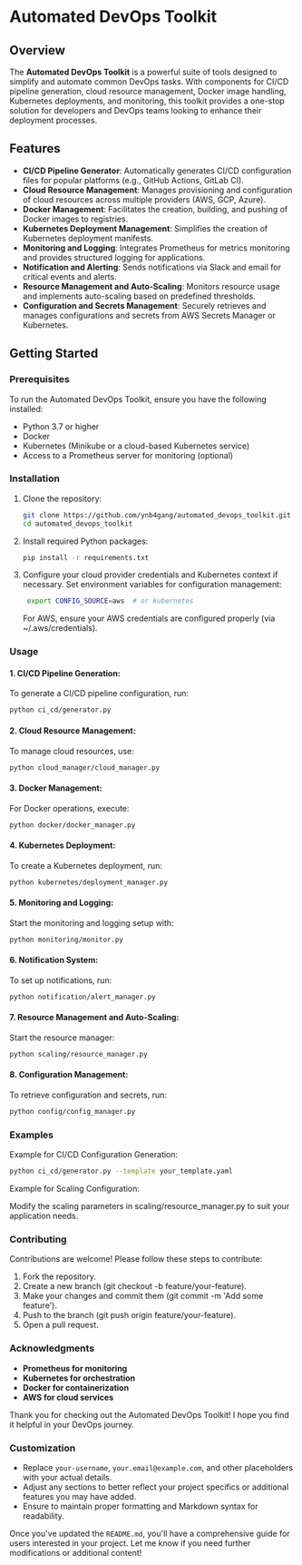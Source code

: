 # Automated DevOps Toolkit

## Overview

The **Automated DevOps Toolkit** is a powerful suite of tools designed to simplify and automate common DevOps tasks. With components for CI/CD pipeline generation, cloud resource management, Docker image handling, Kubernetes deployments, and monitoring, this toolkit provides a one-stop solution for developers and DevOps teams looking to enhance their deployment processes.

## Features

- **CI/CD Pipeline Generator**: Automatically generates CI/CD configuration files for popular platforms (e.g., GitHub Actions, GitLab CI).
- **Cloud Resource Management**: Manages provisioning and configuration of cloud resources across multiple providers (AWS, GCP, Azure).
- **Docker Management**: Facilitates the creation, building, and pushing of Docker images to registries.
- **Kubernetes Deployment Management**: Simplifies the creation of Kubernetes deployment manifests.
- **Monitoring and Logging**: Integrates Prometheus for metrics monitoring and provides structured logging for applications.
- **Notification and Alerting**: Sends notifications via Slack and email for critical events and alerts.
- **Resource Management and Auto-Scaling**: Monitors resource usage and implements auto-scaling based on predefined thresholds.
- **Configuration and Secrets Management**: Securely retrieves and manages configurations and secrets from AWS Secrets Manager or Kubernetes.

## Getting Started

### Prerequisites

To run the Automated DevOps Toolkit, ensure you have the following installed:

- Python 3.7 or higher
- Docker
- Kubernetes (Minikube or a cloud-based Kubernetes service)
- Access to a Prometheus server for monitoring (optional)

### Installation

1. Clone the repository:

   ```bash
   git clone https://github.com/ynb4gang/automated_devops_toolkit.git
   cd automated_devops_toolkit
   ```
2. Install required Python packages:

    ```bash
    pip install -r requirements.txt
    ```
3. Configure your cloud provider credentials and Kubernetes context if necessary.
   Set environment variables for configuration management:

   ```bash
    export CONFIG_SOURCE=aws  # or kubernetes
   ```

   For AWS, ensure your AWS credentials are configured properly (via ~/.aws/credentials).

### Usage
#### 1. CI/CD Pipeline Generation:
  To generate a CI/CD pipeline configuration, run:
  ```bash
  python ci_cd/generator.py
  ```
#### 2. Cloud Resource Management:
  To manage cloud resources, use:
  ```bash
  python cloud_manager/cloud_manager.py
  ```
#### 3. Docker Management:
  For Docker operations, execute:
  ```bash
  python docker/docker_manager.py
  ```
#### 4. Kubernetes Deployment:
  To create a Kubernetes deployment, run:
  ```bash
  python kubernetes/deployment_manager.py
  ```
#### 5. Monitoring and Logging:
  Start the monitoring and logging setup with:
  ```bash
  python monitoring/monitor.py
  ```
#### 6. Notification System:
  To set up notifications, run:
  ```bash
  python notification/alert_manager.py
  ```
#### 7. Resource Management and Auto-Scaling:
  Start the resource manager:
  ```bash
  python scaling/resource_manager.py
  ```
#### 8. Configuration Management:
  To retrieve configuration and secrets, run:
  ```bash
  python config/config_manager.py
  ```

### Examples
Example for CI/CD Configuration Generation:
  ```bash
  python ci_cd/generator.py --template your_template.yaml
  ```
Example for Scaling Configuration:
  
  Modify the scaling parameters in scaling/resource_manager.py to suit your application needs.

### Contributing
Contributions are welcome! Please follow these steps to contribute:

1. Fork the repository.
2. Create a new branch (git checkout -b feature/your-feature).
3. Make your changes and commit them (git commit -m 'Add some feature').
4. Push to the branch (git push origin feature/your-feature).
5. Open a pull request.

### Acknowledgments
- **Prometheus for monitoring**
- **Kubernetes for orchestration**
- **Docker for containerization**
- **AWS for cloud services**

Thank you for checking out the Automated DevOps Toolkit! I hope you find it helpful in your DevOps journey.

### Customization

- Replace `your-username`, `your.email@example.com`, and other placeholders with your actual details.
- Adjust any sections to better reflect your project specifics or additional features you may have added.
- Ensure to maintain proper formatting and Markdown syntax for readability.

Once you've updated the `README.md`, you'll have a comprehensive guide for users interested in your project. Let me know if you need further modifications or additional content!
